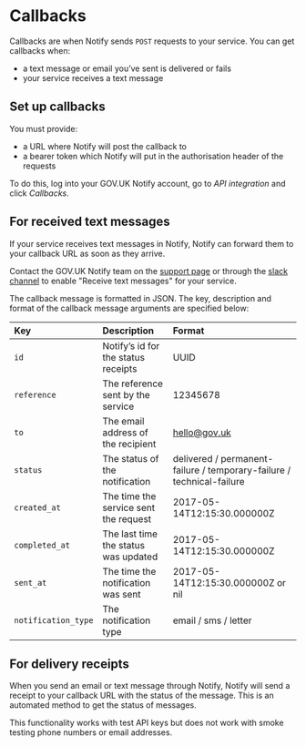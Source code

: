 # Callbacks

Callbacks are when Notify sends `POST` requests to your service. You can get callbacks when:

- a text message or email you’ve sent is delivered or fails
- your service receives a text message

## Set up callbacks

You must provide:

- a URL where Notify will post the callback to
- a bearer token which Notify will put in the authorisation header of the requests

To do this, log into your GOV.UK Notify account, go to _API integration_ and click _Callbacks_.

## For received text messages

If your service receives text messages in Notify, Notify can forward them to your callback URL as soon as they arrive.

Contact the GOV.UK Notify team on the [support page](https://www.notifications.service.gov.uk/support) or through the [slack channel](https://govuk.slack.com/messages/C0AC2LX7E) to enable "Receive text messages" for your service.

The callback message is formatted in JSON. The key, description and format of the callback message arguments are specified below:

|Key|Description|Format|
|:---|:---|:---|
|`id`|Notify’s id for the status receipts|UUID|
|`reference`|The reference sent by the service|12345678|
|`to`|The email address of the recipient|hello@gov.uk|
|`status`|The status of the notification|delivered / permanent-failure / temporary-failure / technical-failure| 
|`created_at`|The time the service sent the request|2017-05-14T12:15:30.000000Z|
|`completed_at`|The last time the status was updated|2017-05-14T12:15:30.000000Z|
|`sent_at`|The time the notification was sent|2017-05-14T12:15:30.000000Z or nil|
|`notification_type`|The notification type|email / sms / letter|


## For delivery receipts

When you send an email or text message through Notify, Notify will send a receipt to your callback URL with the status of the message. This is an automated method to get the status of messages.  

This functionality works with test API keys but does not work with smoke testing phone numbers or email addresses.
